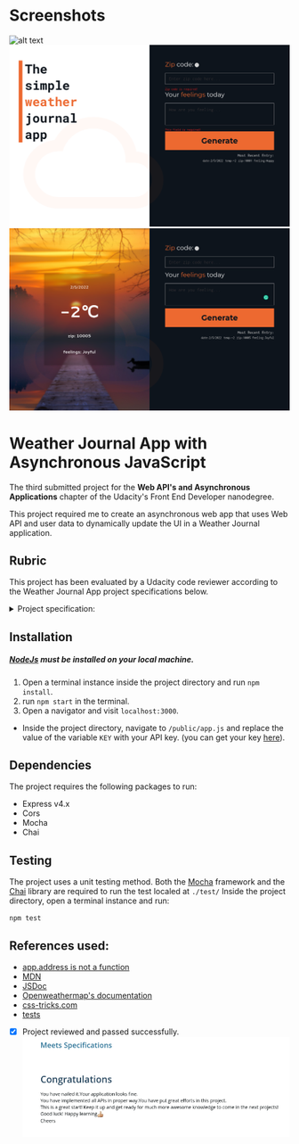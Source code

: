 # Screenshots

![alt text](repo_images/weather_screenshot00png.png)
![alt text](repo_images/weather_screenshot01.png)
![alt text](repo_images/weather_screenshot02.png.png)

# Weather Journal App with Asynchronous JavaScript

The third submitted project for the **Web API's and Asynchronous Applications**
chapter of the Udacity's Front End Developer nanodegree.

This project required me to create an asynchronous web app that uses Web API
and user data to dynamically update the UI in a Weather Journal application.

## Rubric

This project has been evaluated by a Udacity code reviewer according to the Weather Journal App project specifications below.

<details>
<summary>Project specification:</summary>
<img src="repo_images/weatherApp-specifications.png"/>
</details>

## Installation

##### [NodeJs](https://nodejs.org/en/) must be installed on your local machine.

1. Open a terminal instance inside the project directory and run `npm install`.
2. run `npm start` in the terminal.
3. Open a navigator and visit `localhost:3000`.

- Inside the project directory, navigate to `/public/app.js` and replace the value of the variable `KEY` with your API key. (you can get your key [here](https://home.openweathermap.org/)).

## Dependencies

The project requires the following packages to run:

- Express v4.x
- Cors
- Mocha
- Chai

## Testing

The project uses a unit testing method.
Both the [Mocha](https://mochajs.org/) framework and the [Chai](https://www.chaijs.com/) library are required to run the test localed at `./test/`
Inside the project directory, open a terminal instance and run:

```
npm test
```

## References used:

- [app.address is not a function](https://stackoverflow.com/questions/33986863/mocha-api-testing-getting-typeerror-app-address-is-not-a-function)
- [MDN](https://developer.mozilla.org)
- [JSDoc](https://jsdoc.app/)
- [Openweathermap's documentation](https://openweathermap.org/current#data)
- [css-tricks.com](https://css-tricks.com/almanac/properties/b/backdrop-filter/)
- [tests](https://www.chaijs.com/guide/styles/)

- [x] Project reviewed and passed successfully.
      ![alt text](repo_images/review.png)
